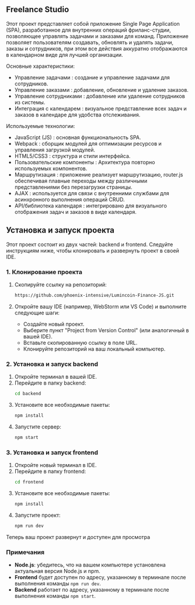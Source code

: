 ## Freelance Studio

Этот проект представляет собой приложение Single Page Application (SPA), разработанное для внутренних операций фриланс-студии, позволяющее управлять задачами и заказами для команд.
Приложение позволяет пользователям создавать, обновлять и удалять задачи, заказы и сотрудников, при этом все действия аккуратно отображаются в календарном виде для лучшей организации.

Основные характеристики:
* Управление задачами : создание и управление задачами для сотрудников.
* Управление заказами : добавление, обновление и удаление заказов.
* Управление сотрудниками : добавление или удаление сотрудников из системы.
* Интеграция с календарем : визуальное представление всех задач и заказов в календаре для удобства отслеживания.
  
Используемые технологии:
* JavaScript (JS) : основная функциональность SPA.
* Webpack : сборщик модулей для оптимизации ресурсов и управления загрузкой модулей.
* HTML5/CSS3 : структура и стили интерфейса.
* Пользовательские компоненты : Архитектура повторно используемых компонентов.
* Маршрутизация : приложение реализует маршрутизацию, router.js обеспечивая плавные переходы между различными представлениями без перезагрузки страницы.
* AJAX : используется для связи с внутренними службами для асинхронного выполнения операций CRUD.
* API/библиотека календаря : интегрировано для визуального отображения задач и заказов в виде календаря.


## Установка и запуск проекта

Этот проект состоит из двух частей: backend и frontend. Следуйте инструкциям ниже, чтобы клонировать и развернуть проект в своей IDE.

### 1. Клонирование проекта

1. Скопируйте ссылку на репозиторий:  
   ```bash
   https://github.com/phoenix-intensive/Lumincoin-Finance-JS.git
   ```

2. Откройте вашу IDE (например, WebStorm или VS Code) и выполните следующие шаги:
   - Создайте новый проект.
   - Выберите пункт "Project from Version Control" (или аналогичный в вашей IDE).
   - Вставьте скопированную ссылку в поле URL.
   - Клонируйте репозиторий на ваш локальный компьютер.

### 2. Установка и запуск backend

1. Откройте терминал в вашей IDE.
2. Перейдите в папку backend:
   ```bash
   cd backend
   ```
3. Установите все необходимые пакеты:
   ```bash
   npm install
   ```
4. Запустите сервер:
   ```bash
   npm start
   ```

### 3. Установка и запуск frontend

1. Откройте новый терминал в IDE.
2. Перейдите в папку frontend:
   ```bash
   cd frontend
   ```
3. Установите все необходимые пакеты:
   ```bash
   npm install
   ```
4. Запустите проект:
   ```bash
   npm run dev
   ```

Теперь ваш проект развернут и доступен для просмотра

### Примечания

- **Node.js**: убедитесь, что на вашем компьютере установлена актуальная версия Node.js и npm.
- **Frontend** будет доступен по адресу, указанному в терминале после выполнения команды `npm run dev`.
- **Backend** работает по адресу, указанному в терминале после выполнения команды `npm start`.
